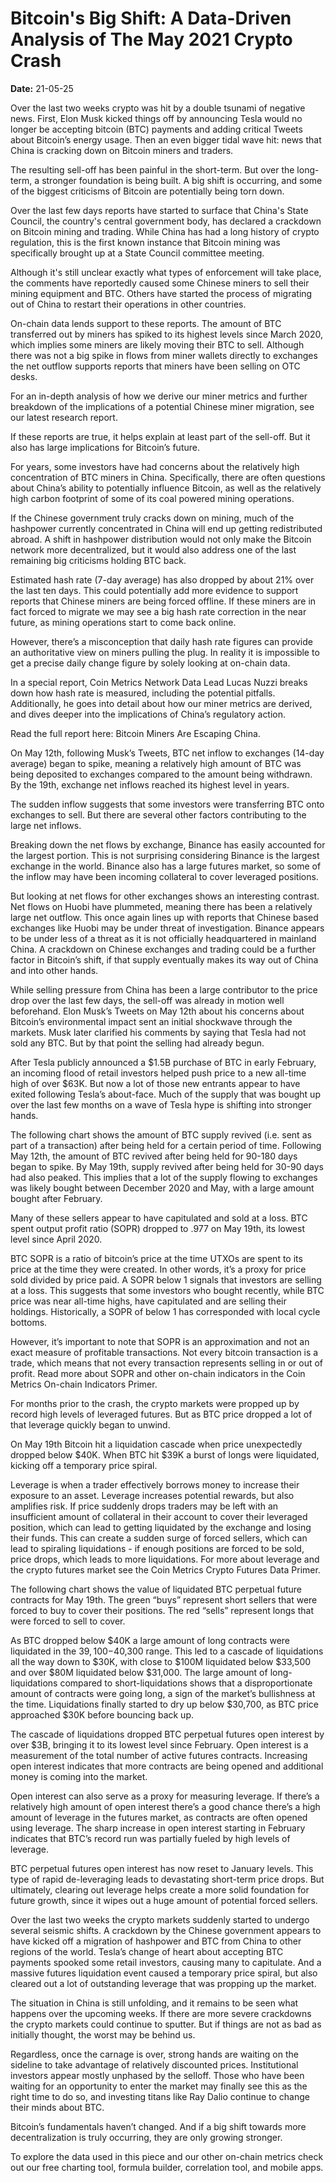 # Bitcoin's Big Shift: A Data-Driven Analysis of The May 2021 Crypto Crash

**Date:** 21-05-25

Over the last two weeks crypto was hit by a double tsunami of negative news. First, Elon Musk kicked things off by announcing Tesla would no longer be accepting bitcoin (BTC) payments and adding critical Tweets about Bitcoin’s energy usage. Then an even bigger tidal wave hit: news that China is cracking down on Bitcoin miners and traders.

The resulting sell-off has been painful in the short-term. But over the long-term, a stronger foundation is being built. A big shift is occurring, and some of the biggest criticisms of Bitcoin are potentially being torn down.

Over the last few days reports have started to surface that China's State Council, the country's central government body, has declared a crackdown on Bitcoin mining and trading. While China has had a long history of crypto regulation, this is the first known instance that Bitcoin mining was specifically brought up at a State Council committee meeting.

Although it's still unclear exactly what types of enforcement will take place, the comments have reportedly caused some Chinese miners to sell their mining equipment and BTC. Others have started the process of migrating out of China to restart their operations in other countries.

On-chain data lends support to these reports. The amount of BTC transferred out by miners has spiked to its highest levels since March 2020, which implies some miners are likely moving their BTC to sell. Although there was not a big spike in flows from miner wallets directly to exchanges the net outflow supports reports that miners have been selling on OTC desks.

For an in-depth analysis of how we derive our miner metrics and further breakdown of the implications of a potential Chinese miner migration, see our latest research report.

If these reports are true, it helps explain at least part of the sell-off. But it also has large implications for Bitcoin’s future.

For years, some investors have had concerns about the relatively high concentration of BTC miners in China. Specifically, there are often questions about China’s ability to potentially influence Bitcoin, as well as the relatively high carbon footprint of some of its coal powered mining operations.

If the Chinese government truly cracks down on mining, much of the hashpower currently concentrated in China will end up getting redistributed abroad. A shift in hashpower distribution would not only make the Bitcoin network more decentralized, but it would also address one of the last remaining big criticisms holding BTC back.

Estimated hash rate (7-day average) has also dropped by about 21% over the last ten days. This could potentially add more evidence to support reports that Chinese miners are being forced offline. If these miners are in fact forced to migrate we may see a big hash rate correction in the near future, as mining operations start to come back online.

However, there’s a misconception that daily hash rate figures can provide an authoritative view on miners pulling the plug. In reality it is impossible to get a precise daily change figure by solely looking at on-chain data.

In a special report, Coin Metrics Network Data Lead Lucas Nuzzi breaks down how hash rate is measured, including the potential pitfalls. Additionally, he goes into detail about how our miner metrics are derived, and dives deeper into the implications of China’s regulatory action.

Read the full report here: Bitcoin Miners Are Escaping China.

On May 12th, following Musk’s Tweets, BTC net inflow to exchanges (14-day average) began to spike, meaning a relatively high amount of BTC was being deposited to exchanges compared to the amount being withdrawn. By the 19th, exchange net inflows reached its highest level in years.

The sudden inflow suggests that some investors were transferring BTC onto exchanges to sell. But there are several other factors contributing to the large net inflows.

Breaking down the net flows by exchange, Binance has easily accounted for the largest portion. This is not surprising considering Binance is the largest exchange in the world. Binance also has a large futures market, so some of the inflow may have been incoming collateral to cover leveraged positions.

But looking at net flows for other exchanges shows an interesting contrast. Net flows on Huobi have plummeted, meaning there has been a relatively large net outflow. This once again lines up with reports that Chinese based exchanges like Huobi may be under threat of investigation. Binance appears to be under less of a threat as it is not officially headquartered in mainland China. A crackdown on Chinese exchanges and trading could be a further factor in Bitcoin’s shift, if that supply eventually makes its way out of China and into other hands.

While selling pressure from China has been a large contributor to the price drop over the last few days, the sell-off was already in motion well beforehand. Elon Musk’s Tweets on May 12th about his concerns about Bitcoin’s environmental impact sent an initial shockwave through the markets. Musk later clarified his comments by saying that Tesla had not sold any BTC. But by that point the selling had already begun.

After Tesla publicly announced a $1.5B purchase of BTC in early February, an incoming flood of retail investors helped push price to a new all-time high of over $63K. But now a lot of those new entrants appear to have exited following Tesla’s about-face. Much of the supply that was bought up over the last few months on a wave of Tesla hype is shifting into stronger hands.

The following chart shows the amount of BTC supply revived (i.e. sent as part of a transaction) after being held for a certain period of time. Following May 12th, the amount of BTC revived after being held for 90-180 days began to spike. By May 19th, supply revived after being held for 30-90 days had also peaked. This implies that a lot of the supply flowing to exchanges was likely bought between December 2020 and May, with a large amount bought after February.

Many of these sellers appear to have capitulated and sold at a loss. BTC spent output profit ratio (SOPR) dropped to .977 on May 19th, its lowest level since April 2020.

BTC SOPR is a ratio of bitcoin’s price at the time UTXOs are spent to its price at the time they were created. In other words, it’s a proxy for price sold divided by price paid. A SOPR below 1 signals that investors are selling at a loss. This suggests that some investors who bought recently, while BTC price was near all-time highs, have capitulated and are selling their holdings. Historically, a SOPR of below 1 has corresponded with local cycle bottoms.

However, it’s important to note that SOPR is an approximation and not an exact measure of profitable transactions. Not every bitcoin transaction is a trade, which means that not every transaction represents selling in or out of profit. Read more about SOPR and other on-chain indicators in the Coin Metrics On-chain Indicators Primer.

For months prior to the crash, the crypto markets were propped up by record high levels of leveraged futures. But as BTC price dropped a lot of that leverage quickly began to unwind.

On May 19th Bitcoin hit a liquidation cascade when price unexpectedly dropped below $40K. When BTC hit $39K a burst of longs were liquidated, kicking off a temporary price spiral.

Leverage is when a trader effectively borrows money to increase their exposure to an asset. Leverage increases potential rewards, but also amplifies risk. If price suddenly drops traders may be left with an insufficient amount of collateral in their account to cover their leveraged position, which can lead to getting liquidated by the exchange and losing their funds. This can create a sudden surge of forced sellers, which can lead to spiraling liquidations - if enough positions are forced to be sold, price drops, which leads to more liquidations. For more about leverage and the crypto futures market see the Coin Metrics Crypto Futures Data Primer.

The following chart shows the value of liquidated BTC perpetual future contracts for May 19th. The green “buys” represent short sellers that were forced to buy to cover their positions. The red “sells” represent longs that were forced to sell to cover.

As BTC dropped below $40K a large amount of long contracts were liquidated in the $39,100-$40,300 range. This led to a cascade of liquidations all the way down to $30K, with close to $100M liquidated below $33,500 and over $80M liquidated below $31,000. The large amount of long-liquidations compared to short-liquidations shows that a disproportionate amount of contracts were going long, a sign of the market’s bullishness at the time. Liquidations finally started to dry up below $30,700, as BTC price approached $30K before bouncing back up.

The cascade of liquidations dropped BTC perpetual futures open interest by over $3B, bringing it to its lowest level since February. Open interest is a measurement of the total number of active futures contracts. Increasing open interest indicates that more contracts are being opened and additional money is coming into the market.

Open interest can also serve as a proxy for measuring leverage. If there’s a relatively high amount of open interest there’s a good chance there’s a high amount of leverage in the futures market, as contracts are often opened using leverage. The sharp increase in open interest starting in February indicates that BTC’s record run was partially fueled by high levels of leverage.

BTC perpetual futures open interest has now reset to January levels. This type of rapid de-leveraging leads to devastating short-term price drops. But ultimately, clearing out leverage helps create a more solid foundation for future growth, since it wipes out a huge amount of potential forced sellers.

Over the last two weeks the crypto markets suddenly started to undergo several seismic shifts. A crackdown by the Chinese government appears to have kicked off a migration of hashpower and BTC from China to other regions of the world. Tesla’s change of heart about accepting BTC payments spooked some retail investors, causing many to capitulate. And a massive futures liquidation event caused a temporary price spiral, but also cleared out a lot of outstanding leverage that was propping up the market.

The situation in China is still unfolding, and it remains to be seen what happens over the upcoming weeks. If there are more severe crackdowns the crypto markets could continue to sputter. But if things are not as bad as initially thought, the worst may be behind us.

Regardless, once the carnage is over, strong hands are waiting on the sideline to take advantage of relatively discounted prices. Institutional investors appear mostly unphased by the selloff. Those who have been waiting for an opportunity to enter the market may finally see this as the right time to do so, and investing titans like Ray Dalio continue to change their minds about BTC.

Bitcoin’s fundamentals haven’t changed. And if a big shift towards more decentralization is truly occurring, they are only growing stronger.

To explore the data used in this piece and our other on-chain metrics check out our free charting tool, formula builder, correlation tool, and mobile apps.